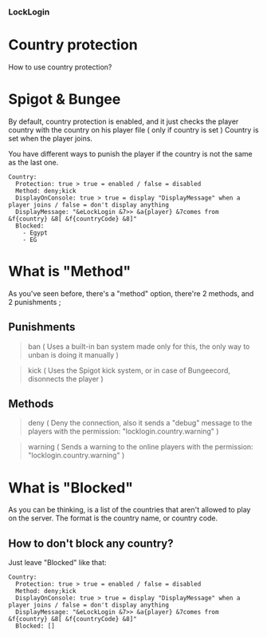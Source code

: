 ### LockLogin
# Country protection

How to use country protection?

# Spigot & Bungee

By default, country protection is enabled, and it just checks the player country
with the country on his player file ( only if country is set )
Country is set when the player joins.

You have different ways to punish the player if the country is not the same
as the last one.
```
Country:
  Protection: true > true = enabled / false = disabled
  Method: deny;kick
  DisplayOnConsole: true > true = display "DisplayMessage" when a player joins / false = don't display anything
  DisplayMessage: "&eLockLogin &7>> &a{player} &7comes from &f{country} &8[ &f{countryCode} &8]"
  Blocked:
    - Egypt
    - EG
```

# What is "Method"

As you've seen before, there's a "method" option, there're 2 methods, and 2 punishments
<method>;<punish>

## Punishments
> ban ( Uses a built-in ban system made only for this, the only way to unban is doing it manually )

> kick ( Uses the Spigot kick system, or in case of Bungeecord, disonnects the player )

## Methods
> deny ( Deny the connection, also it sends a "debug" message to the players with the permission: "locklogin.country.warning"  )

> warning ( Sends a warning to the online players with the permission: "locklogin.country.warning" )

# What is "Blocked"
As you can be thinking, is a list of the countries that aren't allowed to play on the server.
The format is the country name, or country code.

## How to don't block any country?
Just leave "Blocked" like that:
```
Country:
  Protection: true > true = enabled / false = disabled
  Method: deny;kick
  DisplayOnConsole: true > true = display "DisplayMessage" when a player joins / false = don't display anything
  DisplayMessage: "&eLockLogin &7>> &a{player} &7comes from &f{country} &8[ &f{countryCode} &8]"
  Blocked: []
```

